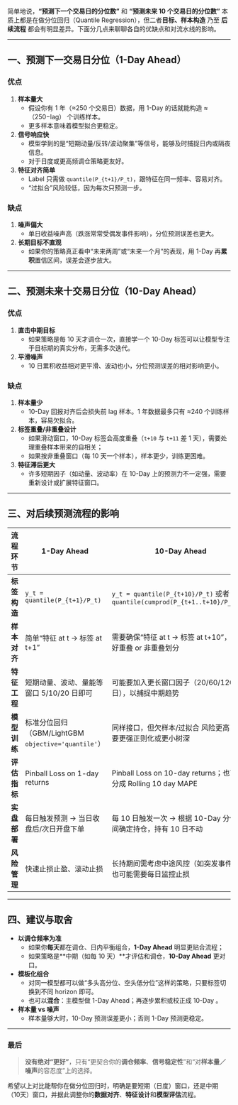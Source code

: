 简单地说，**“预测下一个交易日的分位数”** 和 **“预测未来 10 个交易日的分位数”** 本质上都是在做分位回归（Quantile Regression），但二者**目标、样本构造** 乃至 **后续流程** 都会有明显差异。下面分几点来聊聊各自的优缺点和对流水线的影响。

------

## 一、预测下一交易日分位（1-Day Ahead）

### 优点

1. **样本量大**
   * 假设你有 1 年（≈250 个交易日）数据，用 1-Day 的话就能构造 ≈（250−lag） 个训练样本。
   * 更多样本意味着模型拟合更稳定。
2. **信号响应快**
   * 模型学到的是“短期动量/反转/波动聚集”等信号，能够及时捕捉日内或隔夜信息。
   * 对于日度或更高频调仓策略更友好。
3. **特征对齐简单**
   * Label 只需做 `quantile(P_{t+1}/P_t)`，跟特征在同一频率、容易对齐。
   * “过拟合”风险较低，因为每次只预测一步。

### 缺点

1. **噪声偏大**
   * 单日收益噪声高（跌涨常常受偶发事件影响），分位预测误差也更大。
2. **长期目标不直观**
   * 如果你的策略真正看中“未来两周”或“未来一个月”的表现，用 1-Day 再**累积**置信区间，误差会逐步放大。

------

## 二、预测未来十交易日分位（10-Day Ahead）

### 优点

1. **直击中期目标**
   * 如果策略是每 10 天才调仓一次，直接学一个 10-Day 标签可以让模型专注于目标期的真实分布，无需多次迭代。
2. **平滑噪声**
   * 10 日累积收益相对更平滑、波动也小，分位预测误差的相对影响更小。

### 缺点

1. **样本量少**
   * 10-Day 回报对齐后会损失前 lag 样本。1 年数据最多只有 ≈240 个训练样本，容易欠拟合。
2. **标签重叠/非重叠设计**
   * 如果滑动窗口，10-Day 标签会高度重叠（`t+10` 与 `t+11` 差 1 天），需要处理重叠样本带来的自相关；
   * 如果按非重叠窗口（每 10 天一个样本），样本更少，训练更困难。
3. **特征滞后更大**
   * 许多短期因子（如动量、波动率）在 10-Day 上的预测力不一定强，需要重新设计或扩展特征窗口。

------

## 三、对后续预测流程的影响

| 流程环节     | 1-Day Ahead                                         | 10-Day Ahead                                                 |
| ------------ | --------------------------------------------------- | ------------------------------------------------------------ |
| **标签构造** | `y_t = quantile(P_{t+1}/P_t)`                       | `y_t = quantile(P_{t+10}/P_t)` 或者 `quantile(cumprod(P_{t+1..t+10}/P_{t}))` |
| **样本对齐** | 简单“特征 at t → 标签 at t+1”                       | 需要确保“特征 at t → 标签 at t+10”，并做好重叠 or 非重叠划分 |
| **特征工程** | 短期动量、波动、量能等窗口 5/10/20 日即可           | 可能要加入更长窗口因子（20/60/120 日），以捕捉中期趋势       |
| **模型训练** | 标准分位回归（GBM/LightGBM `objective='quantile'`） | 同样接口，但欠样本/过拟合 风险更高，需要更强正则化或更小树深 |
| **评估指标** | Pinball Loss on 1-day returns                       | Pinball Loss on 10-day returns；也可拆分成 Rolling 10 day MAPE |
| **实盘部署** | 每日触发预测 → 当日收盘后/次日开盘下单              | 每 10 日触发一次 → 根据 10-Day 分位区间确定持仓，持有 10 日不动 |
| **风险管理** | 快速止损止盈、滚动止损                              | 长持期间需考虑中途风控（如突发事件），也可能需要每日监控止损 |

------

## 四、建议与取舍

* **以调仓频率为准**
  * 如果你**每天**都在调仓、日内平衡组合，**1-Day Ahead** 明显更贴合流程；
  * 如果策略是**中期（如每 10 天）**才评估和调仓，**10-Day Ahead** 更对口。
* **模板化组合**
  * 对同一模型都可以做“多头高分位、空头低分位”这样的策略，只要标签切换到不同 horizon 即可。
  * 也可以**混合**：主模型做 1-Day Ahead；再逐步累积或校正成 10-Day 。
* **样本量 vs 噪声**
  * 样本量够大时，10-Day 预测误差更小；否则 1-Day 预测更稳定。

------

### 最后

> **没有绝对“更好”**，只有“更契合你的**调仓频率**、**信号稳定性**”和“对**样本量／噪声**的容忍度”上的选择。

希望以上对比能帮你在做分位回归时，明确是要短期（日度）窗口，还是中期（10天）窗口，并据此调整你的**数据对齐**、**特征设计**和**模型评估**流程。